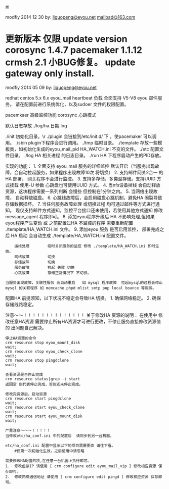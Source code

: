 #!


modfiy 2014 12 30
by: liguopeng@eyou.net  mailbad@163.com

更新版本  仅限 update version corosync 1.4.7 pacemaker 1.1.12 crmsh 2.1
小BUG修复。
update gateway only install.
==========================



modfiy 2014 05 09
by: liguopeng@eyou.net

redhat centos 5.x 6.x eyou_mail heartbeat 负载
全面支持 V5-V8 eyou 邮件服务。
请在配置前进行系统优化，以及sudoer 文件的权限配置。


pacemkaer 高级监控功能
corosync 心跳模式

默认日志存放 ./log/ha.日期.log


./init		初始化目录。\r
./plugin	会链接到/etc/init.d/ 下 ，使pacemaker 可以调用。
./sbin		plugin下程序会进行调用。
./tmp		临时目录。
./template	存放一些模板类，如初始化生成的eyou_mail_pid HA_WATCH.ini 不变的文件。
./etc		配置文件目录。
./log		HA 相关进程 的日志目录。
./run		HA 下程序启动产生的PID存放。


实现的功能：
	1.	全面支持 eyou_mail 服务的详细监控   默认开启（当服务出现故障，会自动拉起服务，如果程序出现故障10次 将切换）
	2.	支持邮件网关2合一 的HA 部署， 网关程序不会进行监控。
	3.	支持多存储，多类型存储。支持UUID 方式挂载  使用-U 参数  心跳盘也可使用UUID 方式。
	4.	当nfs设备掉线 会自动释放资源，这块程序需要一系列判断 会慢些  但控制在1分钟之内。
	5.	当网络出现故障， 自动释放磁盘。
	6.	心跳线故障后，会启用磁盘心跳机制，避免HA 闹裂导致存储数据损坏。
	7.	当任何服务故障处理 或切换过程 均可通过邮件等方式进行通知。 现仅支持邮件方式通知，监控平台接口还未使用，若使用其他方式通知  修改 message_agent 程序即可。
	8.	添加eyou程序升级后 HA 不影响处理,但如果eyou程序产生变动 或 之前配置过HA 不监控的程序 需要重新配置 ./template/HA_WATCH.ini 文件。
	9.	添加eyou 服务 是否启用监控， 部署完成之后 HA 启动 会自动生成  ./template/HA_WATCH.ini 配置文件。

		运维处理		临时关闭服务的监控 修改 ./template/HA_WATCH.ini 即时生效。
		网络故障		切换
		存储故障		切换
		服务故障		拉起 失败 切换
		心跳故障		存储正常情况下 不切换。
		
	当服务出现故障，关联性服务 会自动重启   如 mysql 程序故障  拉起mysql的过程会停止 mysql 的关联程序 如 memcache phpd mlist smtp pop local bounce 等服务。


配置HA 前提须知，以下状况不稳定会导致HA 切换。
	1.	确保网络稳定。
	2.	确保存储线路稳定。

注意～～！！！！！！！！！！！！！！
关于修改HA 资源的说明：
	在使用中 修改任意HA资源 需要停止所有HA资源才可进行更改，不停止服务直接修改资源值的  出问题自己解决。

	停止HA资源的命令
	crm resource stop eyou_mount_disk
	wait;
	crm resource stop eyou_check_clone
	wait;
	crm resource stop pingdclone
	wait;

	查看资源是否停止完成
	crm resource status|grep -i start
	返回空 则代表停止完成，否则还未停止完成。

	修改完资源后，启动资源
	crm resource start pingdclone
	wait;
	crm resource start eyou_check_clone
	wait;
	crm resource start eyou_mount_disk
	wait;

	严重注意～～～！！！！！
	当修改etc/ha_conf.ini 中的配置后  请同步到另一台机器。

	etc/ha_conf.ini 配置中显示以下的项目需要更改 请往下看。
		#仅第一次初始化生效，之后使用中请忽略

	需要修改HA配置的项,在任意一台机器上执行即可。
	1.	修改虚拟IP 请使用 [ crm configure edit eyou_mail_vip ] 修改相应资源 保存即可。
	2.	修改网络通信地址 请使用 [ crm configure edit pingd ] 修改相应资源 保存即可。
